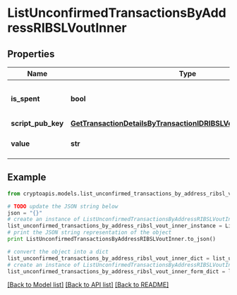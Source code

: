 # ListUnconfirmedTransactionsByAddressRIBSLVoutInner


## Properties
Name | Type | Description | Notes
------------ | ------------- | ------------- | -------------
**is_spent** | **bool** | Defines whether the output is spent or not. | 
**script_pub_key** | [**GetTransactionDetailsByTransactionIDRIBSLVoutInnerScriptPubKey**](GetTransactionDetailsByTransactionIDRIBSLVoutInnerScriptPubKey.md) |  | 
**value** | **str** | String representation of the amount | 

## Example

```python
from cryptoapis.models.list_unconfirmed_transactions_by_address_ribsl_vout_inner import ListUnconfirmedTransactionsByAddressRIBSLVoutInner

# TODO update the JSON string below
json = "{}"
# create an instance of ListUnconfirmedTransactionsByAddressRIBSLVoutInner from a JSON string
list_unconfirmed_transactions_by_address_ribsl_vout_inner_instance = ListUnconfirmedTransactionsByAddressRIBSLVoutInner.from_json(json)
# print the JSON string representation of the object
print ListUnconfirmedTransactionsByAddressRIBSLVoutInner.to_json()

# convert the object into a dict
list_unconfirmed_transactions_by_address_ribsl_vout_inner_dict = list_unconfirmed_transactions_by_address_ribsl_vout_inner_instance.to_dict()
# create an instance of ListUnconfirmedTransactionsByAddressRIBSLVoutInner from a dict
list_unconfirmed_transactions_by_address_ribsl_vout_inner_form_dict = list_unconfirmed_transactions_by_address_ribsl_vout_inner.from_dict(list_unconfirmed_transactions_by_address_ribsl_vout_inner_dict)
```
[[Back to Model list]](../README.md#documentation-for-models) [[Back to API list]](../README.md#documentation-for-api-endpoints) [[Back to README]](../README.md)


